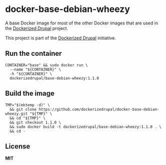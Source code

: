 # docker-base-debian-wheezy

A base Docker image for most of the other Docker images that are used in the [Dockerized Drupal](https://dockerizedrupal.com/) project.

This project is part of the [Dockerized Drupal](https://dockerizedrupal.com/) initiative.

## Run the container

    CONTAINER="base" && sudo docker run \
      --name "${CONTAINER}" \
      -h "${CONTAINER}" \
      dockerizedrupal/base-debian-wheezy:1.1.0

## Build the image

    TMP="$(mktemp -d)" \
      && git clone https://github.com/dockerizedrupal/docker-base-debian-wheezy.git "${TMP}" \
      && cd "${TMP}" \
      && git checkout 1.1.0 \
      && sudo docker build -t dockerizedrupal/base-debian-wheezy:1.1.0 . \
      && cd -

## License

**MIT**
